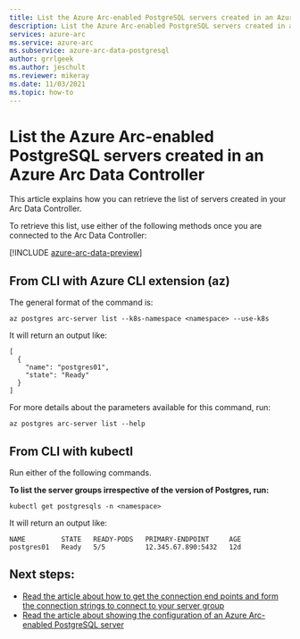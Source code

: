 ```yaml
---
title: List the Azure Arc-enabled PostgreSQL servers created in an Azure Arc Data Controller
description: List the Azure Arc-enabled PostgreSQL servers created in an Azure Arc Data Controller
services: azure-arc
ms.service: azure-arc
ms.subservice: azure-arc-data-postgresql
author: grrlgeek
ms.author: jeschult
ms.reviewer: mikeray
ms.date: 11/03/2021
ms.topic: how-to
---
```


# List the Azure Arc-enabled PostgreSQL servers created in an Azure Arc Data Controller

This article explains how you can retrieve the list of servers created in your Arc Data Controller.

To retrieve this list, use either of the following methods once you are connected to the Arc Data Controller:

[!INCLUDE [azure-arc-data-preview](../../../includes/azure-arc-data-preview.md)]

## From CLI with Azure CLI extension (az)

The general format of the command is:
```azurecli
az postgres arc-server list --k8s-namespace <namespace> --use-k8s
```

It will return an output like:
```console
[
  {
    "name": "postgres01",
    "state": "Ready"
  }
]
```
For more details about the parameters available for this command, run:
```azurecli
az postgres arc-server list --help
```

## From CLI with kubectl
Run either of the following commands.

**To list the server groups irrespective of the version of Postgres, run:**
```console
kubectl get postgresqls -n <namespace>
```
It will return an output like:
```console
NAME         STATE   READY-PODS   PRIMARY-ENDPOINT     AGE
postgres01   Ready   5/5          12.345.67.890:5432   12d
```

## Next steps:

* [Read the article about how to get the connection end points and form the connection strings to connect to your server group](get-connection-endpoints-and-connection-strings-postgresql-server.md)
* [Read the article about showing the configuration of an Azure Arc-enabled PostgreSQL server](show-configuration-postgresql-server.md)
